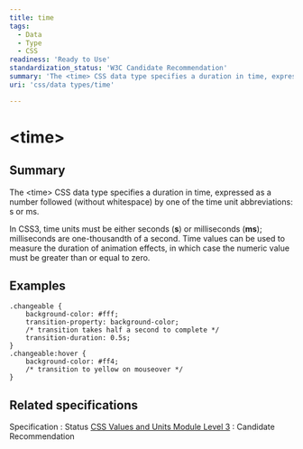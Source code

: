 ```yaml
---
title: time
tags:
  - Data
  - Type
  - CSS
readiness: 'Ready to Use'
standardization_status: 'W3C Candidate Recommendation'
summary: 'The <time> CSS data type specifies a duration in time, expressed as a number followed (without whitespace) by one of the time unit abbreviations: s or ms.'
uri: 'css/data types/time'

---
```

# \<time\>

## Summary

The \<time\> CSS data type specifies a duration in time, expressed as a number followed (without whitespace) by one of the time unit abbreviations: s or ms.

 In CSS3, time units must be either seconds (**s**) or milliseconds (**ms**); milliseconds are one-thousandth of a second. Time values can be used to measure the duration of animation effects, in which case the numeric value must be greater than or equal to zero.

## Examples

``` {.css}
.changeable {
    background-color: #fff;
    transition-property: background-color;
    /* transition takes half a second to complete */
    transition-duration: 0.5s;
}
.changeable:hover {
    background-color: #ff4;
    /* transition to yellow on mouseover */
}
```

## Related specifications

Specification
:   Status
[CSS Values and Units Module Level 3](http://www.w3.org/TR/css3-values/)
:   Candidate Recommendation

